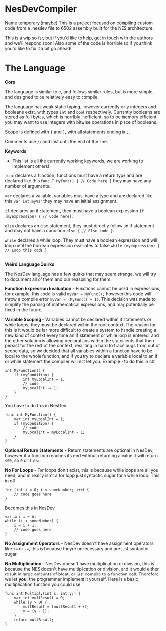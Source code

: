 # NesDevCompiler

Name temporary (maybe)
This is a project focused on compiling custom code from a .nesdev file to 6502 assembly built for the NES architecture.

This is a wip so far, but if you'd like to help, get in touch with the authors and we'll respond soon!
Also some of the code is horrible so if you think you'd like to fix it a bit go ahead!


# The Language
<b>Core</b>

The language is similar to c, and follows similar rules, but is more simple, and designed to be relatively easy to compile.

The language has weak static typing, however currently only integers and booleans exist, with types `int` and `bool` respectively.
Currently booleans are stored as full bytes, which is horribly inefficient, so to be memory efficient you may want to use integers with bitwise operations in place of booleans.

Scope is defined with `{` and `}`, with all statements ending in `;`.

Comments use `//` and last until the end of the line.


<b>Keywords</b>

- This list is all the currently working keywords, we are working to implement others!

`func` declares a function, functions must have a return type and are declared like this `func T MyFunc() { // Code here }` they may have any number of arguments.

`var` declares a variable, variables must have a type and are declared like this `var int myVar` they may have an initial assignment.

`if` declares an if statement, they must have a boolean expression `if (myexpression) { // Code here}`.

`else` declares an else statement, they must directly follow an if statement and may not have a condition `else { // Else code }`.

`while` declares a while loop. They must have a boolean expression and will loop until the boolean expression evaluates to false `while (myexpression) { // Loop this code }`

_____________________________________________________________________________________________________________________________________________________________________________________________________________________

<b>Weird Language Quirks</b>

The NesDev language has a few quirks that may seem strange, we will try to document all of them and our reasoning for them.

<b>Function Expression Evaluation</b> - Functions cannot be used in expressions, for example, this code is valid `myVar = MyFunc();` however this code will throw a compile error `myVar = (MyFunc() + 1)`. This decision was made to simplify the parsing of mathematical expressions, and may potentially be fixed in the future.

<b>Variable Scoping</b> - Variables cannot be declared within if statements or while loops, they must be declared within the root context. The reason for this is it would be far more difficult to create a system to handle creating a new kind of context every time an if statement or while loop is entered, and the other solution is allowing declarations within the statements that then persist for the rest of the context, resulting in hard to trace bugs from out of scope data, so we decided that all variables within a function have to be local to the whole function, and if you try to declare a variable local to an if or while statement the compiler will not let you.
Example - to do this in c#
```
int MyFunction() {
    if (myCondition) {
        int myLocalInt = 1;
        // code
        myLocalInt -= 1;
    }
}
```
You have to do this in NesDev
```
func int MyFunction() {
    var int myLocalInt = 1;
    if (myCondition) {
        // code
        myLocalInt = myLocalInt - 1;
    }
}
```

<b>Optional Return Statements</b> - Return statements are optional in NesDev, however if a function reaches its end without returning a value it will return `$00`, so `0` or `false`.

<b>No For Loops</b> - For loops don't exist, this is because while loops are all you need, and in reality isn't a for loop just syntactic sugar for a while loop.
This in c#
```
for (int i = 0; i < someNumber; i++) {
    // code goes here
}
```
Becomes this in NesDev
```
var int i = 0;
while (i < someNumber) {
    i = i + 1;
    // code goes here
}
```

<b>No Assignment Operators</b> - NesDev doesn't have assignment operators like `+=` or `-=`, this is because theyre unnecessary and are just syntactic sugar.

<b>No Multiplication</b> - NesDev doesn't have multiplication or division, this is because the NES doesn't have multiplication or division, and it would either result in large amounts of bloat, or just compile to a function call. Therefore we let <b>you</b>, the programmer implement it yourself.
Here is a basic multiplication function you could use
```
func int Multiply(int x; int y;) {
	var int multResult = 0;
	while (y > 0) {
		multResult = (multResult + x);
		y = (y - 1);
	}
	return multResult;
}
```
